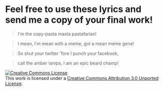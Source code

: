 # Feel free to use these lyrics and send me a copy of your final work!

>	I'm the copy-pasta masta pastafarian!

>	I mean, I'm mean with a meme, got a mean meme gene!

>	So shut your twitter 'fore I punch your facebook,

>	call the amber lamps, I am an epic beard champ!

<a rel="license" href="http://creativecommons.org/licenses/by/3.0/"><img alt="Creative Commons License" style="border-width:0" src="http://i.creativecommons.org/l/by/3.0/88x31.png" /></a><br />This work is licensed under a <a rel="license" href="http://creativecommons.org/licenses/by/3.0/">Creative Commons Attribution 3.0 Unported License</a>.